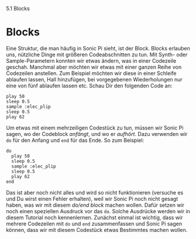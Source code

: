 5.1 Blocks

# Blocks

Eine Struktur, die man häufig in Sonic Pi sieht, ist der Block. Blocks 
erlauben uns, nützliche Dinge mit größeren Codeabschnitten zu tun. Mit 
Synth- oder Sample-Parametern konnten wir etwas ändern, was in einer 
Codezeile geschah. Manchmal aber möchten wir etwas mit einer ganzen 
Reihe von Codezeilen anstellen. Zum Beispiel möchten wir diese in einer 
Schleife ablaufen lassen, Hall hinzufügen, bei vorgegebenen 
Wiederholungen nur eine von fünf ablaufen lassen etc. Schau Dir den 
folgenden Code an:

```
play 50
sleep 0.5
sample :elec_plip
sleep 0.5
play 62
```

Um etwas mit einem mehrzeiligen Codestück zu tun, müssen wir Sonic Pi 
sagen, wo der Codeblock *anfängt*, und wo er *aufhört*. Dazu verwenden 
wir `do` für den Anfang und `end` für das Ende. So zum Beispiel:

```
do
  play 50
  sleep 0.5
  sample :elec_plip
  sleep 0.5
  play 62
end
```

Das ist aber noch nicht alles und wird so nicht funktionieren (versuche 
es und Du wirst einen Fehler erhalten), weil wir Sonic Pi noch nicht 
gesagt haben, was wir mit diesem *do/end block* machen wollen. Dafür 
setzen wir noch einen speziellen Ausdruck vor das `do`. Solche 
Ausdrücke werden wir in diesem Tutorial noch kennenlernen. Zunächst 
einmal ist wichtig, dass wir mehrere Codezeilen mit `do` und `end` 
zusammenfassen und Sonic Pi sagen können, dass wir mit diesem Codestück 
etwas Bestimmtes machen wollen.

